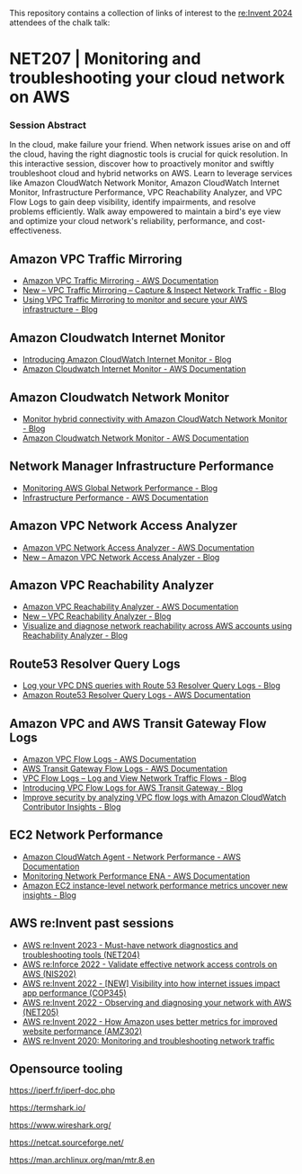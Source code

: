This repository contains a collection of links of interest to the [re:Invent 2024](https://reinvent.awsevents.com/) attendees of the chalk talk:

# NET207 | Monitoring and troubleshooting your cloud network on AWS

### Session Abstract

In the cloud, make failure your friend. When network issues arise on and
off the cloud, having the right diagnostic tools is crucial for quick
resolution. In this interactive session, discover how to proactively
monitor and swiftly troubleshoot cloud and hybrid networks on AWS. Learn
to leverage services like Amazon CloudWatch Network Monitor, Amazon
CloudWatch Internet Monitor, Infrastructure Performance, VPC
Reachability Analyzer, and VPC Flow Logs to gain deep visibility,
identify impairments, and resolve problems efficiently. Walk away
empowered to maintain a bird's eye view and optimize your cloud
network's reliability, performance, and cost-effectiveness.

<!-- ## Scenario 1


## Scenario 2


## Scenario 3 -->


## Amazon VPC Traffic Mirroring
- [Amazon VPC Traffic Mirroring - AWS Documentation](https://docs.aws.amazon.com/vpc/latest/mirroring/what-is-traffic-mirroring.html)
- [New – VPC Traffic Mirroring – Capture & Inspect Network Traffic - Blog](https://aws.amazon.com/blogs/aws/new-vpc-traffic-mirroring/)
- [Using VPC Traffic Mirroring to monitor and secure your AWS infrastructure - Blog](https://aws.amazon.com/blogs/networking-and-content-delivery/using-vpc-traffic-mirroring-to-monitor-and-secure-your-aws-infrastructure/)

## Amazon Cloudwatch Internet Monitor
- [Introducing Amazon CloudWatch Internet Monitor - Blog](https://aws.amazon.com/blogs/networking-and-content-delivery/introducing-amazon-cloudwatch-internet-monitor/)
- [Amazon Cloudwatch Internet Monitor - AWS Documentation](https://docs.aws.amazon.com/AmazonCloudWatch/latest/monitoring/CloudWatch-InternetMonitor.html)

## Amazon Cloudwatch Network Monitor
- [Monitor hybrid connectivity with Amazon CloudWatch Network Monitor - Blog](https://aws.amazon.com/blogs/networking-and-content-delivery/monitor-hybrid-connectivity-with-amazon-cloudwatch-network-monitor/)
- [Amazon Cloudwatch Network Monitor - AWS Documentation](https://docs.aws.amazon.com/AmazonCloudWatch/latest/monitoring/what-is-network-monitor.html)

## Network Manager Infrastructure Performance
- [Monitoring AWS Global Network Performance - Blog](https://aws.amazon.com/blogs/networking-and-content-delivery/monitoring-aws-global-network-performance/)
- [Infrastructure Performance - AWS Documentation](https://docs.aws.amazon.com/network-manager/latest/infrastructure-performance/what-is-nmip.html)

## Amazon VPC Network Access Analyzer
- [Amazon VPC Network Access Analyzer - AWS Documentation](https://docs.aws.amazon.com/vpc/latest/network-access-analyzer/what-is-network-access-analyzer.html)
- [New – Amazon VPC Network Access Analyzer - Blog](https://aws.amazon.com/blogs/aws/new-amazon-vpc-network-access-analyzer/)

## Amazon VPC Reachability Analyzer
- [Amazon VPC Reachability Analyzer - AWS Documentation](https://docs.aws.amazon.com/vpc/latest/reachability/what-is-reachability-analyzer.html)
- [New – VPC Reachability Analyzer - Blog](https://aws.amazon.com/blogs/aws/new-vpc-insights-analyzes-reachability-and-visibility-in-vpcs/)
- [Visualize and diagnose network reachability across AWS accounts using Reachability Analyzer - Blog](https://aws.amazon.com/blogs/networking-and-content-delivery/visualize-and-diagnose-network-reachability-across-aws-accounts-using-reachability-analyzer/)

## Route53 Resolver Query Logs
- [Log your VPC DNS queries with Route 53 Resolver Query Logs - Blog](https://aws.amazon.com/blogs/aws/log-your-vpc-dns-queries-with-route-53-resolver-query-logs/)
- [Amazon Route53 Resolver Query Logs - AWS Documentation](https://docs.aws.amazon.com/Route53/latest/DeveloperGuide/resolver-query-logs.html)

## Amazon VPC and AWS Transit Gateway Flow Logs
- [Amazon VPC Flow Logs - AWS Documentation](https://docs.aws.amazon.com/vpc/latest/userguide/flow-logs.html)
- [AWS Transit Gateway Flow Logs - AWS Documentation](https://docs.aws.amazon.com/vpc/latest/tgw/tgw-flow-logs.html)
- [VPC Flow Logs – Log and View Network Traffic Flows - Blog](https://aws.amazon.com/blogs/aws/vpc-flow-logs-log-and-view-network-traffic-flows/)
- [Introducing VPC Flow Logs for AWS Transit Gateway - Blog](https://aws.amazon.com/blogs/networking-and-content-delivery/introducing-vpc-flow-logs-for-aws-transit-gateway/)
- [Improve security by analyzing VPC flow logs with Amazon CloudWatch Contributor Insights - Blog](https://aws.amazon.com/blogs/mt/improve-security-by-analyzing-vpc-flow-logs-with-amazon-cloudwatch-contributor-insights/)

## EC2 Network Performance 
- [Amazon CloudWatch Agent - Network Performance - AWS Documentation](https://docs.aws.amazon.com/AmazonCloudWatch/latest/monitoring/CloudWatch-Agent-network-performance.html)
- [Monitoring Network Performance ENA - AWS Documentation](https://docs.aws.amazon.com/AWSEC2/latest/UserGuide/monitoring-network-performance-ena.html#network-performance-metrics)
- [Amazon EC2 instance-level network performance metrics uncover new insights - Blog](https://aws.amazon.com/blogs/networking-and-content-delivery/amazon-ec2-instance-level-network-performance-metrics-uncover-new-insights/)

## AWS re:Invent past sessions
- [AWS re:Invent 2023 - Must-have network diagnostics and troubleshooting tools (NET204)](https://www.youtube.com/watch?v=bFgzkNU5P24)
- [AWS re:Inforce 2022 - Validate effective network access controls on AWS (NIS202)](https://www.youtube.com/watch?v=aN2P2zeQek0)
- [AWS re:Invent 2022 - [NEW] Visibility into how internet issues impact app performance (COP345)](https://youtu.be/Kuc_SG_aBgQ)
- [AWS re:Invent 2022 - Observing and diagnosing your network with AWS (NET205)](https://youtu.be/80z1U1MCRiU)
- [AWS re:Invent 2022 - How Amazon uses better metrics for improved website performance (AMZ302)](https://www.youtube.com/watch?v=_uaaCiyJCFA)
- [AWS re:Invent 2020: Monitoring and troubleshooting network traffic](https://youtu.be/Ed09ReWRQXc)


## Opensource tooling
https://iperf.fr/iperf-doc.php

https://termshark.io/

https://www.wireshark.org/

https://netcat.sourceforge.net/

https://man.archlinux.org/man/mtr.8.en
